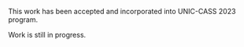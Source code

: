 This work has been accepted and incorporated into UNIC-CASS 2023 program. 

Work is still in progress. 
